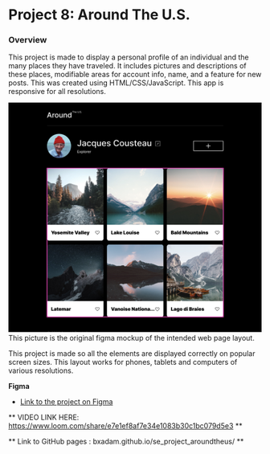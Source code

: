 # Project 8: Around The U.S.

### Overview

This project is made to display a personal profile of an individual and the many places they have traveled. It includes pictures and descriptions of these places, modifiable areas for account info, name, and a feature for new posts. This was created using HTML/CSS/JavaScript. This app is responsive for all resolutions.

<img src="./images/figma.png"> This picture is the original figma mockup of the intended web page layout.

This project is made so all the elements are displayed correctly on popular screen sizes. This layout works for phones, tablets and computers of various resolutions.

**Figma**

- [Link to the project on Figma](https://www.figma.com/file/ii4xxsJ0ghevUOcssTlHZv/Sprint-3%3A-Around-the-US?node-id=0%3A1)

** VIDEO LINK HERE: https://www.loom.com/share/e7e1ef8af7e34e1083b30c1bc079d5e3 **

** Link to GitHub pages : bxadam.github.io/se_project_aroundtheus/ **
